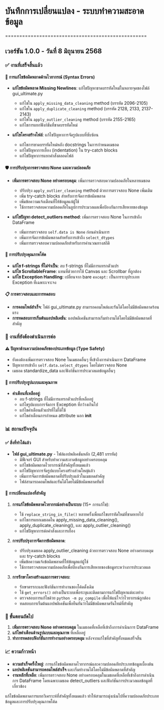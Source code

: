 # บันทึกการเปลี่ยนแปลง - ระบบทำความสะอาดข้อมูล
==================================================

## เวอร์ชัน 1.0.0 - วันที่ 8 มิถุนายน 2568

### ✅ งานที่เสร็จสิ้นแล้ว

#### 🔧 การแก้ไขข้อผิดพลาดด้านไวยากรณ์ (Syntax Errors)
- **แก้ไขข้อผิดพลาด Missing Newlines**: แก้ไขปัญหาขาดบรรทัดใหม่ในหลายจุดของไฟล์ gui_ultimate.py
  - แก้ไขใน `apply_missing_data_cleaning` method (บรรทัด 2096-2105)
  - แก้ไขใน `apply_duplicate_cleaning` method (บรรทัด 2128, 2133, 2137-2143)
  - แก้ไขใน `apply_outlier_cleaning` method (บรรทัด 2155-2165)
  - แก้ไขการแยกฟังก์ชันที่ขาดบรรทัดใหม่

- **แก้ไขโครงสร้างไฟล์**: แก้ไขปัญหาการจัดรูปแบบที่ซับซ้อน
  - แก้ไขการขาดบรรทัดใหม่หลัง docstrings ในการกำหนดเมธอด
  - แก้ไขปัญหาการเยื้อง (indentation) ใน try-catch blocks
  - แก้ไขปัญหาการแยกคำสั่งตลอดไฟล์

#### 🛡️ การปรับปรุงการตรวจสอบ None และความปลอดภัย
- **เพิ่มการตรวจสอบ None อย่างครอบคลุม**: เพิ่มการตรวจสอบความปลอดภัยในหลายเมธอด
  - ปรับปรุง `apply_outlier_cleaning` method ด้วยการตรวจสอบ None เพิ่มเติม
  - เพิ่ม try-catch blocks สำหรับการจัดการข้อผิดพลาด
  - เพิ่มข้อความแจ้งเตือนที่ให้ข้อมูลแก่ผู้ใช้
  - ใช้การตรวจสอบความปลอดภัยในลูปการประมวลผลเพื่อป้องกันการเสียหายของข้อมูล

- **แก้ไขปัญหา detect_outliers method**: เพิ่มการตรวจสอบ None ในการเข้าถึง DataFrame
  - เพิ่มการตรวจสอบ `self.data is None` ก่อนดำเนินการ
  - เพิ่มการจัดการข้อผิดพลาดสำหรับการเข้าถึง `select_dtypes`
  - เพิ่มการตรวจสอบความปลอดภัยสำหรับการคำนวณทางสถิติ

#### 📝 การปรับปรุงคุณภาพโค้ด
- **แก้ไข f-strings ที่ไม่จำเป็น**: ลบ f-strings ที่ไม่มีการแทรกตัวแปร
- **แก้ไข ScrollableFrame**: แทนที่ด้วยการใช้ Canvas และ Scrollbar ที่ถูกต้อง
- **แก้ไข Exception Handling**: เปลี่ยนจาก bare `except:` เป็นการระบุประเภท Exception ที่เฉพาะเจาะจง

#### 📋 การตรวจสอบและการทดสอบ
- **การคอมไพล์สำเร็จ**: ไฟล์ gui_ultimate.py สามารถคอมไพล์และรันได้โดยไม่มีข้อผิดพลาดร้อนแรง
- **การทดสอบการเริ่มต้นแอปพลิเคชัน**: แอปพลิเคชันสามารถเริ่มทำงานได้โดยไม่มีข้อผิดพลาดที่สำคัญ

### 🔄 งานที่ยังต้องดำเนินการต่อ

#### ⚠️ ปัญหาด้านความปลอดภัยของประเภทข้อมูล (Type Safety)
- ยังคงต้องเพิ่มการตรวจสอบ None ในเมธอดอื่นๆ ที่เข้าถึงการดำเนินการ DataFrame
- ปัญหาการเข้าถึง `self.data.select_dtypes` โดยไม่ตรวจสอบ None
- เมธอด standardize_data และฟังก์ชันการประมวลผลข้อมูลอื่นๆ

#### 🎨 การปรับปรุงรูปแบบและคุณภาพ
- **คำเตือนที่เหลืออยู่**:
  - ลบ f-strings ที่ไม่มีการแทรกตัวแปรที่เหลืออยู่
  - แก้ไขรูปแบบการจัดการ Exception ที่กว้างเกินไป
  - แก้ไขคำเตือนตัวแปรที่ไม่ได้ใช้
  - แก้ไขคำเตือนการกำหนด attribute นอก __init__

### 📊 สถานะปัจจุบัน

#### ✅ สิ่งที่ทำได้แล้ว
- **ไฟล์ gui_ultimate.py** - ไฟล์แอปพลิเคชันหลัก (2,481 บรรทัด)
  - มีฟีเจอร์ GUI สำหรับทำความสะอาดข้อมูลอย่างครอบคลุม
  - แก้ไขข้อผิดพลาดไวยากรณ์ที่สำคัญทั้งหมดแล้ว
  - แก้ไขปัญหาการจัดรูปแบบโครงสร้างส่วนใหญ่แล้ว
  - เพิ่มการจัดการข้อผิดพลาดที่ปรับปรุงแล้วในเมธอดสำคัญ
  - ไฟล์สามารถคอมไพล์และรันได้โดยไม่มีข้อผิดพลาดทันที

#### 🔧 การเปลี่ยนแปลงที่สำคัญ
1. **การแก้ไขข้อผิดพลาดไวยากรณ์อย่างเป็นระบบ** (15+ การแก้ไข):
   - ใช้ `replace_string_in_file()` หลายครั้งเพื่อแก้ไขบรรทัดใหม่ที่ขาดหายไป
   - แก้ไขการแยกเมธอดใน apply_missing_data_cleaning(), apply_duplicate_cleaning(), และ apply_outlier_cleaning()
   - แก้ไขปัญหาการต่อคำสั่งและการเยื้อง

2. **การปรับปรุงการจัดการข้อผิดพลาด**:
   - ปรับปรุงเมธอด apply_outlier_cleaning ด้วยการตรวจสอบ None อย่างครอบคลุมและ try-catch blocks
   - เพิ่มข้อความแจ้งข้อผิดพลาดที่ให้ข้อมูลแก่ผู้ใช้
   - ใช้การตรวจสอบความปลอดภัยเพื่อป้องกันการเสียหายของข้อมูลระหว่างการประมวลผล

3. **การรักษาโครงสร้างและการตรวจสอบ**:
   - รักษาตรรกะและฟังก์ชันการทำงานของโค้ดดั้งเดิม
   - ใช้ `get_errors()` อย่างเป็นระบบเพื่อระบุและติดตามการแก้ไขปัญหาแต่ละอย่าง
   - ตรวจสอบการแก้ไขด้วย `python -m py_compile` เพื่อให้แน่ใจว่าไวยากรณ์ถูกต้อง
   - ทดสอบการเริ่มต้นแอปพลิเคชันเพื่อยืนยันว่าไม่มีข้อผิดพลาดรันไทม์ที่สำคัญ

### 🚀 ขั้นตอนถัดไป

1. **เพิ่มการตรวจสอบ None อย่างครอบคลุม** ในเมธอดที่เหลือที่เข้าถึงการดำเนินการ DataFrame
2. **แก้ไขคำเตือนด้านรูปแบบและคุณภาพ** ที่เหลืออยู่
3. **ทำการทดสอบฟังก์ชันการทำงานอย่างครอบคลุม** หลังจากแก้ไขที่สำคัญทั้งหมดเสร็จสิ้น

### 📈 ความก้าวหน้า
- **ความสำเร็จครั้งใหญ่**: การแก้ไขข้อผิดพลาดไวยากรณ์และความปลอดภัยประเภทข้อมูลเบื้องต้น
- **แอปพลิเคชันสามารถคอมไพล์สำเร็จ** และเริ่มทำงานได้โดยไม่มีข้อผิดพลาดที่สำคัญ
- **งานหลักที่เหลือ**: เพิ่มการตรวจสอบ None อย่างครอบคลุมในเมธอดที่เหลือที่เข้าถึงการดำเนินการ DataFrame โดยเฉพาะเมธอด detect_outliers และฟังก์ชันการประมวลผลข้อมูลที่เกี่ยวข้อง

แก้ไขข้อผิดพลาดการแยกวิเคราะห์ที่สำคัญทั้งหมดแล้ว ทำให้สามารถมุ่งเน้นไปที่ความปลอดภัยประเภทข้อมูลและการปรับปรุงคุณภาพโค้ด
